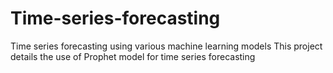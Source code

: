 # Time-series-forecasting
Time series forecasting using various machine learning models
This project details the use of Prophet model for time series forecasting
